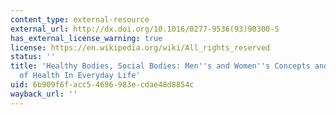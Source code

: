 ```yaml
---
content_type: external-resource
external_url: http://dx.doi.org/10.1016/0277-9536(93)90300-S
has_external_license_warning: true
license: https://en.wikipedia.org/wiki/All_rights_reserved
status: ''
title: 'Healthy Bodies, Social Bodies: Men''s and Women''s Concepts and Practices
  of Health In Everyday Life'
uid: 6b909f6f-acc5-4696-983e-cdae48d8854c
wayback_url: ''
---
```

